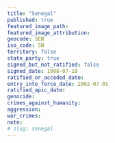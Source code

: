 ```yaml
---
title: "Senegal"
published: true
featured_image_path:
featured_image_attribution:
geocode: SEN
iso_code: SN
territory: false
state_party: true
signed_but_not_ratified: false
signed_date: 1998-07-18
ratified_or_acceded_date:
entry_into_force_date: 2002-07-01
ratified_apic_date:
genocide:
crimes_against_humanity:
aggression:
war_crimes:
note:
# slug: senegal
---
```

